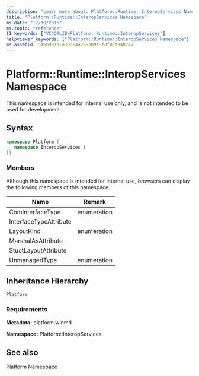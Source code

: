 ```yaml
---
description: "Learn more about: Platform::Runtime::InteropServices Namespace"
title: "Platform::Runtime::InteropServices Namespace"
ms.date: "12/30/2016"
ms.topic: "reference"
f1_keywords: ["VCCORLIB/Platform::Runtime::InteropServices"]
helpviewer_keywords: ["Platform::Runtime::InteropServices Namespace"]
ms.assetid: 546b981a-a360-4a78-b89f-fdf0df848747
---
```

# Platform::Runtime::InteropServices Namespace

This namespace is intended for internal use only, and is not intended to be used for development.

## Syntax

```cpp
namespace Platform {
   namespace InteropServices {
}}
```

### Members

Although this namespace is intended for internal use, browsers can display the following members of this namespace.

|Name|Remark|
|----------|------------|
|ComInterfaceType|enumeration|
|InterfaceTypeAttribute||
|LayoutKind|enumeration|
|MarshalAsAttribute||
|StuctLayoutAttribute||
|UnmanagedType|enumeration|

## Inheritance Hierarchy

`Platform`

### Requirements

**Metadata:** platform.winmd

**Namespace:** Platform::InteropServices

## See also

[Platform Namespace](platform-namespace-c-cx.md)
